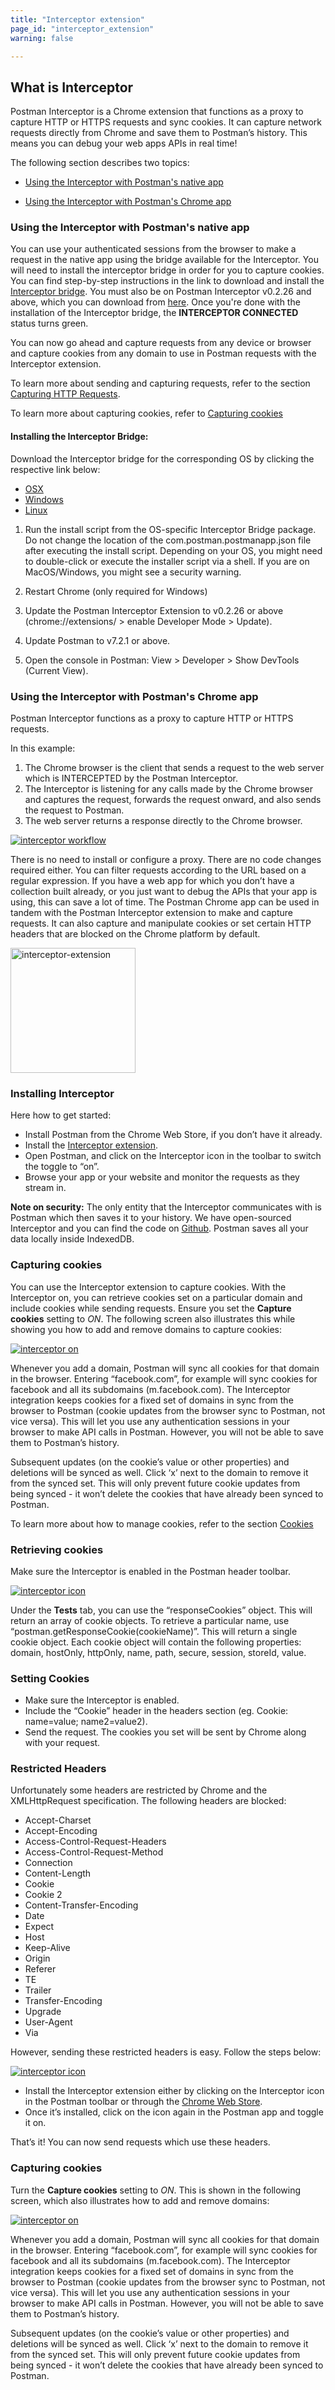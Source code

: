 ```yaml
---
title: "Interceptor extension"
page_id: "interceptor_extension"
warning: false

---
```


## What is Interceptor

Postman Interceptor is a Chrome extension that functions as a proxy to capture HTTP or HTTPS requests and sync cookies. It can capture network requests directly from Chrome and save them to Postman’s history. This means you can debug your web apps APIs in real time!

The following section describes two topics:

* [Using the Interceptor with Postman's native app](#using-the-interceptor-with-postman's-native-app)

* [Using the Interceptor with Postman's Chrome app](#using-the-Interceptor-with-postman's-chrome-app)

### Using the Interceptor with Postman's native app 

You can use your authenticated sessions from the browser to make a request in the native app using the bridge available for the Interceptor. You will need to install the interceptor bridge in order for you to capture cookies. You can find step-by-step instructions in the link to download and install the [Interceptor bridge](#installing-the-interceptor-bridge/). You must also be on Postman Interceptor v0.2.26 and above, which you can download from [here](https://go.pstmn.io/interceptor-download). Once you're done with the installation of the Interceptor bridge, the **INTERCEPTOR CONNECTED** status turns green. 

You can now go ahead and capture requests from any device or browser and capture cookies from any domain to use in Postman requests with the Interceptor extension.

To learn more about sending and capturing requests, refer to the section [Capturing HTTP Requests](/docs/postman/sending_api_requests/capturing_http_requests).

To learn more about capturing cookies, refer to [Capturing cookies](#capturing-cookies)

#### Installing the Interceptor Bridge:

Download the Interceptor bridge for the corresponding OS by clicking the respective link below:

* [OSX](https://go.pstmn.io/interceptor-bridge-macos)
* [Windows](https://go.pstmn.io/interceptor-bridge-windows)
* [Linux](https://go.pstmn.io/interceptor-bridge-linux)

1. Run the install script from the OS-specific Interceptor Bridge package. Do not change the location of the com.postman.postmanapp.json file after executing the install script. Depending on your OS, you might need to double-click or execute the installer script via a shell. If you are on MacOS/Windows, you might see a security warning.

2. Restart Chrome (only required for Windows)

3. Update the Postman Interceptor Extension to v0.2.26 or above (chrome://extensions/ > enable Developer Mode > Update).

4. Update Postman to v7.2.1 or above.

5. Open the console in Postman: View > Developer > Show DevTools (Current View).

### Using the Interceptor with Postman's Chrome app

Postman Interceptor functions as a proxy to capture HTTP or HTTPS requests.  

In this example:

1. The Chrome browser is the client that sends a request to the web server which is INTERCEPTED by the Postman Interceptor.
1. The Interceptor is listening for any calls made by the Chrome browser and captures the request, forwards the request onward, and also sends the request to Postman.
1. The web server returns a response directly to the Chrome browser.

[![interceptor workflow](https://s3.amazonaws.com/postman-static-getpostman-com/postman-docs/proxy.interceptor.png)](https://s3.amazonaws.com/postman-static-getpostman-com/postman-docs/proxy.interceptor.png)

There is no need to install or configure a proxy. There are no code changes required either. You can filter requests according to the URL based on a regular expression. If you have a web app for which you don’t have a collection built already, or you just want to debug the APIs that your app is using, this can save a lot of time. The Postman Chrome app can be used in tandem with the Postman Interceptor extension to make and capture requests. It can also capture and manipulate cookies or set certain HTTP headers that are blocked on the Chrome platform by default.

<a href="https://s3.amazonaws.com/postman-static-getpostman-com/postman-docs/proxy.interceptExt.png"><img width="200" alt="interceptor-extension" src="https://s3.amazonaws.com/postman-static-getpostman-com/postman-docs/proxy.interceptExt.png"></a>

### Installing Interceptor

Here how to get started:

   *   Install Postman from the Chrome Web Store, if you don’t have it already.
   *   Install the [Interceptor extension](https://chrome.google.com/webstore/detail/postman-interceptor/aicmkgpgakddgnaphhhpliifpcfhicfo/support?hl=en).
   *   Open Postman, and click on the Interceptor icon in the toolbar to switch the toggle to “on”.
   *   Browse your app or your website and monitor the requests as they stream in.

**Note on security:** The only entity that the Interceptor communicates with is Postman which then saves it to your history. We have open-sourced Interceptor and you can find the code on [Github](https://github.com/a85/PostmanInterceptor). Postman saves all your data locally inside IndexedDB.

### Capturing cookies

 You can use the Interceptor extension to capture cookies. With the Interceptor on, you can retrieve cookies set on a particular domain and include cookies while sending requests. Ensure you set the **Capture cookies** setting to *ON*. The following screen also illustrates this while showing you how to add and remove domains to capture cookies:

[![interceptor on](https://s3.amazonaws.com/postman-static-getpostman-com/postman-docs/Interceptor-1.gif)](https://s3.amazonaws.com/postman-static-getpostman-com/postman-docs/Interceptor-1.gif)

Whenever you add a domain, Postman will sync all cookies for that domain in the browser. Entering “facebook.com”, for example will sync cookies for facebook and all its subdomains (m.facebook.com). The Interceptor integration keeps cookies for a fixed set of domains in sync from the browser to Postman (cookie updates from the browser sync to Postman, not vice versa). This will let you use any authentication sessions in your browser to make API calls in Postman. However, you will not be able to save them to Postman’s history.

Subsequent updates (on the cookie’s value or other properties) and deletions will be synced as well. Click ‘x’ next to the domain to remove it from the synced set. This will only prevent future cookie updates from being synced - it won’t delete the cookies that have already been synced to Postman.

To learn more about how to manage cookies, refer to the section [Cookies](/docs/postman/sending_api_requests/cookies)


### Retrieving cookies

Make sure the Interceptor is enabled in the Postman header toolbar.

[![interceptor icon](https://s3.amazonaws.com/postman-static-getpostman-com/postman-docs/WS-interceptor_cookies_1.png)](https://s3.amazonaws.com/postman-static-getpostman-com/postman-docs/WS-interceptor_cookies_1.png)

Under the **Tests** tab, you can use the “responseCookies” object. This will return an array of cookie objects. To retrieve a particular name, use “postman.getResponseCookie(cookieName)”. This will return a single cookie object. Each cookie object will contain the following properties: domain, hostOnly, httpOnly, name, path, secure, session, storeId, value.

### Setting Cookies

*   Make sure the Interceptor is enabled.
*   Include the “Cookie” header in the headers section (eg. Cookie: name=value; name2=value2).
*   Send the request. The cookies you set will be sent by Chrome along with your request.

### Restricted Headers

Unfortunately some headers are restricted by Chrome and the XMLHttpRequest specification. The following headers are blocked:

   *   Accept-Charset
   *   Accept-Encoding
   *   Access-Control-Request-Headers
   *   Access-Control-Request-Method
   *   Connection
   *   Content-Length
   *   Cookie
   *   Cookie 2
   *   Content-Transfer-Encoding
   *   Date
   *   Expect
   *   Host
   *   Keep-Alive
   *   Origin
   *   Referer
   *   TE
   *   Trailer
   *   Transfer-Encoding
   *   Upgrade
   *   User-Agent
   *   Via

However, sending these restricted headers is easy. Follow the steps below:

[![interceptor icon](https://s3.amazonaws.com/postman-static-getpostman-com/postman-docs/WS-interceptor.png)](https://s3.amazonaws.com/postman-static-getpostman-com/postman-docs/WS-interceptor.png)

   * Install the Interceptor extension either by clicking on the Interceptor icon in the Postman toolbar or through the [Chrome Web Store](https://chrome.google.com/webstore/detail/postman-interceptor/aicmkgpgakddgnaphhhpliifpcfhicfo).
   * Once it’s installed, click on the icon again in the Postman app and toggle it on.

That’s it! You can now send requests which use these headers.

### Capturing cookies 

Turn the **Capture cookies** setting to *ON*. This is shown in the following screen, which also illustrates how to add and remove domains:

[![interceptor on](https://s3.amazonaws.com/postman-static-getpostman-com/postman-docs/Interceptor-1.gif)](https://s3.amazonaws.com/postman-static-getpostman-com/postman-docs/Interceptor-1.gif)

Whenever you add a domain, Postman will sync all cookies for that domain in the browser. Entering “facebook.com”, for example will sync cookies for facebook and all its subdomains (m.facebook.com). The Interceptor integration keeps cookies for a fixed set of domains in sync from the browser to Postman (cookie updates from the browser sync to Postman, not vice versa). This will let you use any authentication sessions in your browser to make API calls in Postman. However, you will not be able to save them to Postman’s history.

Subsequent updates (on the cookie’s value or other properties) and deletions will be synced as well. Click ‘x’ next to the domain to remove it from the synced set. This will only prevent future cookie updates from being synced - it won’t delete the cookies that have already been synced to Postman.
